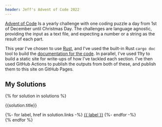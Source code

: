 ```yaml
---
header: Jeff's Advent of Code 2022
---
```

[Advent of Code](https://adventofcode.com/2022) Is a yearly challenge with one coding puzzle a day from 1st of December
until Christmas Day. The challenges are language agnostic, providing the input as a text file, and expecting a number or
a string as the result of each part.

This year I've chosen to use [Rust](https://www.rust-lang.org/), and I've used the built-in Rust `cargo doc` tool to 
build the [documentation for the code](./advent_of_code_2022/). In parallel, I've used 11ty to 
build a static site for write-ups of how I've tackled each section. I've then used GitHub Actions to publish the outputs 
from both of these, and publish them to this site on GitHub Pages.

## My Solutions

<div class="solutions-list">
{% for solution in solutions %}
  <div class="solution">
    <p class="solution-title">{{solution.title}}</p>
    <div class="solution-links">
      {%- for label, href in solution.links -%}
        <a href="{{ href | url }}" class="solution-link">{{ label }}</a>
      {%- endfor -%}
    </div>
  </div>
{% endfor %}
</div>
